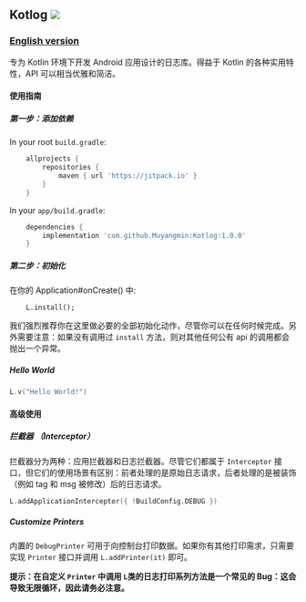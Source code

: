 ## Kotlog [![](https://jitpack.io/v/Muyangmin/Kotlog.svg)](https://jitpack.io/#Muyangmin/Kotlog)

### [English version](./README.md)
专为 Kotlin 环境下开发 Android 应用设计的日志库。得益于 Kotlin 的各种实用特性，API 可以相当优雅和简洁。

#### 使用指南
##### 第一步：添加依赖
In your root `build.gradle`:
```groovy
	allprojects {
		repositories {
			maven { url 'https://jitpack.io' }
		}
	}
```

In your `app/build.gradle`:

```groovy
	dependencies {
		implementation 'com.github.Muyangmin:Kotlog:1.0.0'
	}
```
##### 第二步：初始化
在你的 Application#onCreate() 中:
```
    L.install();
```
我们强烈推荐你在这里做必要的全部初始化动作，尽管你可以在任何时候完成。另外需要注意：如果没有调用过 `install` 方法，则对其他任何公有 api 的调用都会抛出一个异常。
##### Hello World
```kotlin
L.v("Hello World!")
```
#### 高级使用
##### 拦截器 （Interceptor）
拦截器分为两种：应用拦截器和日志拦截器。尽管它们都属于 `Interceptor` 接口，但它们的使用场景有区别：前者处理的是原始日志请求，后者处理的是被装饰（例如 tag 和 msg 被修改）后的日志请求。
```kotlin
L.addApplicationInterceptor({ !BuildConfig.DEBUG })
``` 
##### Customize Printers
内置的 `DebugPrinter` 可用于向控制台打印数据。如果你有其他打印需求，只需要实现 `Printer` 接口并调用 `L.addPrinter(it)` 即可。

**提示：在自定义 `Printer` 中调用 `L`类的日志打印系列方法是一个常见的 Bug：这会导致无限循环，因此请务必注意。**